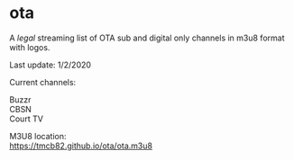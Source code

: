 # ota
A *legal* streaming list of OTA sub and digital only channels in m3u8 format with logos.

Last update: 1/2/2020

Current channels:

Buzzr<br>
CBSN<br>
Court TV<br>


M3U8 location:<br>
https://tmcb82.github.io/ota/ota.m3u8
